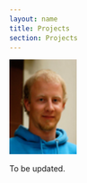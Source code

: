 ```yaml
---
layout: name
title: Projects
section: Projects
---
```



<img class='inset right' src='/images/juuso.JPG' title='Juuso Parkkinen' alt='Photo of Juuso Parkkinen' width='120px' />

To be updated.